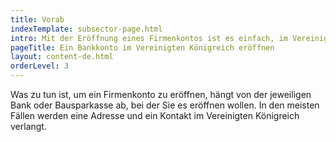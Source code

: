 ```yaml
---
title: Vorab
indexTemplate: subsector-page.html
intro: Mit der Eröffnung eines Firmenkontos ist es einfach, im Vereinigten Königreich Geschäfte zu machen. Beachten Sie bitte, dass dieser Prozess bis zu drei Monate in Anspruch nehmen kann und Sie eventuell reisen müssen.
pageTitle: Ein Bankkonto im Vereinigten Königreich eröffnen
layout: content-de.html
orderLevel: 3
---
```


Was zu tun ist, um ein Firmenkonto zu eröffnen, hängt von der jeweiligen Bank oder Bausparkasse ab, bei der Sie es eröffnen wollen. In den meisten Fällen werden eine Adresse und ein Kontakt im Vereinigten Königreich verlangt.